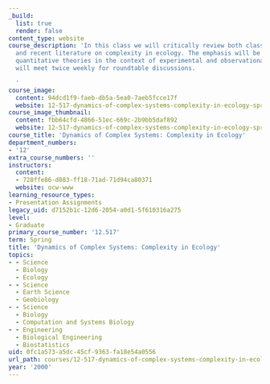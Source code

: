 ```yaml
---
_build:
  list: true
  render: false
content_type: website
course_description: 'In this class we will critically review both classical works
  and recent literature on complexity in ecology. The emphasis will be on developing
  quantitative theories in the context of experimental and observational data. We
  will meet twice weekly for roundtable discussions.

  '
course_image:
  content: 94dcd1f9-faeb-db5a-5ea0-7aeb5fcce17f
  website: 12-517-dynamics-of-complex-systems-complexity-in-ecology-spring-2000
course_image_thumbnail:
  content: fbb64cfd-4866-51ec-669c-2b9bb5daf892
  website: 12-517-dynamics-of-complex-systems-complexity-in-ecology-spring-2000
course_title: 'Dynamics of Complex Systems: Complexity in Ecology'
department_numbers:
- '12'
extra_course_numbers: ''
instructors:
  content:
  - 728ffe86-d083-ff18-71ad-71d94ca80371
  website: ocw-www
learning_resource_types:
- Presentation Assignments
legacy_uid: d7152b1c-12d6-2054-a0d1-5f610316a275
level:
- Graduate
primary_course_number: '12.517'
term: Spring
title: 'Dynamics of Complex Systems: Complexity in Ecology'
topics:
- - Science
  - Biology
  - Ecology
- - Science
  - Earth Science
  - Geobiology
- - Science
  - Biology
  - Computation and Systems Biology
- - Engineering
  - Biological Engineering
  - Biostatistics
uid: 0fc1a573-a5dc-45cf-9363-fa18e54a0556
url_path: courses/12-517-dynamics-of-complex-systems-complexity-in-ecology-spring-2000
year: '2000'
---
```

